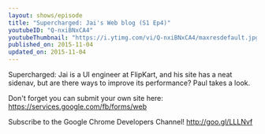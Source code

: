 ```yaml
---
layout: shows/episode
title: "Supercharged: Jai's Web blog (S1 Ep4)"
youtubeID: "Q-nxiBNxCA4"
youtubeThumbnail: "https://i.ytimg.com/vi/Q-nxiBNxCA4/maxresdefault.jpg"
published_on: 2015-11-04
updated_on: 2015-11-04
---
```


Supercharged: Jai is a UI engineer at FlipKart, and his site has a neat sidenav, but are there ways to improve its performance? Paul takes a look.

Don't forget you can submit your own site here: https://services.google.com/fb/forms/web

Subscribe to the Google Chrome Developers Channel! http://goo.gl/LLLNvf
